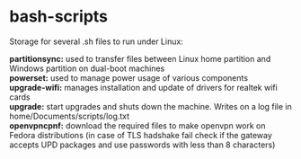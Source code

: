 # bash-scripts
Storage for several .sh files to run under Linux:

<b>partitionsync:</b> used to transfer files between Linux home partition and Windows partition on dual-boot machines <br>
<b>powerset:</b> used to manage power usage of various components <br>
<b>upgrade-wifi:</b> manages installation and update of drivers for realtek wifi cards <br>
<b>upgrade:</b> start upgrades and shuts down the machine. Writes on a log file in home/Documents/scripts/log.txt <br>
<b>openvpncpnf:</b> download the required files to make openvpn work on Fedora distributions (in case of TLS hadshake fail check if the gateway accepts UPD packages and use passwords with less than 8 characters)


